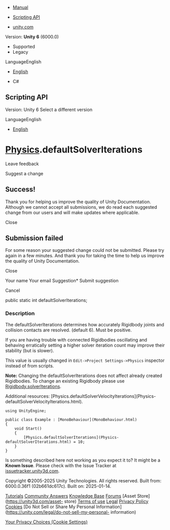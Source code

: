 [ ]()

  * [Manual](../Manual/index.html)
  * [Scripting API](../ScriptReference/index.html)

  * [unity.com](https://unity.com/)

Version: **Unity 6** (6000.0)

  * Supported
  * Legacy

LanguageEnglish

  * [English]()

  * C#

[ ](https://docs.unity3d.com)

## Scripting API

Version: Unity 6 Select a different version

LanguageEnglish

  * [English]()

#  [Physics](Physics.html).defaultSolverIterations

Leave feedback

Suggest a change

## Success!

Thank you for helping us improve the quality of Unity Documentation. Although
we cannot accept all submissions, we do read each suggested change from our
users and will make updates where applicable.

Close

## Submission failed

For some reason your suggested change could not be submitted. Please <a>try
again</a> in a few minutes. And thank you for taking the time to help us
improve the quality of Unity Documentation.

Close

Your name Your email Suggestion* Submit suggestion

Cancel

[ ]()

public static int defaultSolverIterations;

### Description

The defaultSolverIterations determines how accurately Rigidbody joints and
collision contacts are resolved. (default 6). Must be positive.

If you are having trouble with connected Rigidbodies oscillating and behaving
erratically setting a higher solver iteration count may improve their
stability (but is slower).  
  
This value is usually changed in `Edit->Project Settings->Physics` inspector
instead of from scripts.  
  
**Note:** Changing the defaultSolverIterations does not affect already created
Rigidbodies. To change an existing Rigidbody please use
[Rigidbody.solverIterations](Rigidbody-solverIterations.html).  
  
Additional resources: [Physics.defaultSolverVelocityIterations](Physics-
defaultSolverVelocityIterations.html).

    
    
    using UnityEngine;  
      
    public class Example : [MonoBehaviour](MonoBehaviour.html)
    {
        void Start()
        {
            [Physics.defaultSolverIterations](Physics-defaultSolverIterations.html) = 10;
        }
    }
    

Is something described here not working as you expect it to? It might be a
**Known Issue**. Please check with the Issue Tracker at
[issuetracker.unity3d.com](https://issuetracker.unity3d.com).

Copyright ©2005-2025 Unity Technologies. All rights reserved. Built from:
6000.0.36f1 (02b661dc617c). Built on: 2025-01-14.

[Tutorials](https://unity3d.com/learn) [Community
Answers](https://answers.unity3d.com) [Knowledge
Base](https://support.unity3d.com/hc/en-us)
[Forums](https://forum.unity3d.com) [Asset Store](https://unity3d.com/asset-
store) [Terms of use](https://docs.unity3d.com/Manual/TermsOfUse.html)
[Legal](https://unity.com/legal) [Privacy
Policy](https://unity.com/legal/privacy-policy)
[Cookies](https://unity.com/legal/cookie-policy) [Do Not Sell or Share My
Personal Information](https://unity.com/legal/do-not-sell-my-personal-
information)

[Your Privacy Choices (Cookie Settings)](javascript:void\(0\);)

